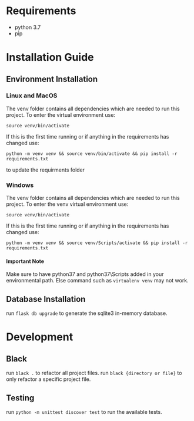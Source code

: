 # Requirements
- python 3.7
- pip

# Installation Guide
## Environment Installation
### Linux and MacOS

The venv folder contains all dependencies which are needed to run this project. To enter the virtual environment use:

`source venv/bin/activate `

If this is the first time running or if anything in the requirements has changed use:

`python -m venv venv && source venv/bin/activate && pip install -r requirements.txt `

to update the requirments folder

### Windows
The venv folder contains all dependencies which are needed to run this project. To enter the venv virtual environment use: 

`source venv/bin/activate `

If this is the first time running or if anything in the requirements has changed use:

`python -m venv venv && source venv/Scripts/activate && pip install -r requirements.txt `

#### Important Note
Make sure to have python37 and python37\Scripts added in your environmental path.
Else command such as ```virtualenv venv``` may not work.

## Database Installation
run `flask db upgrade` to generate the sqlite3 in-memory database.

# Development
## Black
run `black .` to refactor all project files.
run `black {directory or file}` to only refactor a specific project file.

## Testing
run `python -m unittest discover test` to run the available tests.

